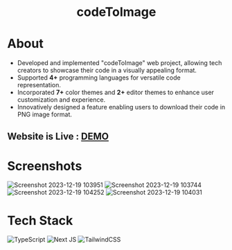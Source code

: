 <div align="center"><h1> codeToImage </h1> </div>

# About
*  Developed and implemented "codeToImage" web project, allowing tech creators to showcase their code in a visually appealing format.
*  Supported **4+** programming languages for versatile code representation.
*  Incorporated **7+** color themes and **2+** editor themes to enhance user customization and experience.
*  Innovatively designed a feature enabling users to download their code in PNG image format.

## Website is Live : [DEMO](https://code2img-tusharupadhyay.vercel.app/)

# Screenshots
![Screenshot 2023-12-19 103951](https://github.com/tushar-upadhya/code2img/assets/113006456/387a8e15-1f13-4306-a72e-1435c62564eb)
![Screenshot 2023-12-19 103744](https://github.com/tushar-upadhya/code2img/assets/113006456/58b0c075-2be5-4e4d-b877-a38bc2aecca0)
![Screenshot 2023-12-19 104252](https://github.com/tushar-upadhya/code2img/assets/113006456/a3074b1c-b336-463b-8598-e0035dd1599d)
![Screenshot 2023-12-19 104031](https://github.com/tushar-upadhya/code2img/assets/113006456/9b2a4cb4-65fa-459b-b75a-bb4f4693c0f3)

# Tech Stack
![TypeScript](https://img.shields.io/badge/typescript-%23007ACC.svg?logo=typescript&logoColor=white&style=for-the-badge)
![Next JS ](https://img.shields.io/badge/Next-black?logo=next.js&logoColor=white&style=for-the-badge)
![TailwindCSS](https://img.shields.io/badge/tailwindcss-%2338B2AC.svg?logo=tailwind-css&logoColor=white&style=for-the-badge)



<!-- made using https://tusharupadhyay.vercel.app/ -->
